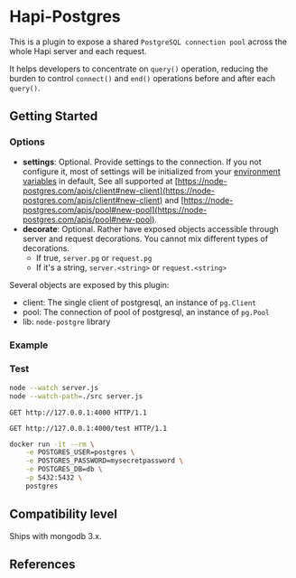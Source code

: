 # Hapi-Postgres

This is a plugin to expose a shared `PostgreSQL connection pool` across the whole Hapi server and each request.

It helps developers to concentrate on `query()` operation, reducing the burden to control `connect()` and `end()` operations before and after each `query()`.

## Getting Started

### Options

- **settings**: Optional. Provide settings to the connection. If you not configure it, most of settings will be initialized from your [environment variables](https://node-postgres.com/features/connecting#environment-variables) in default, See all supported at [https://node-postgres.com/apis/client#new-client](https://node-postgres.com/apis/client#new-client) and [https://node-postgres.com/apis/pool#new-pool](https://node-postgres.com/apis/pool#new-pool).
- **decorate**: Optional. Rather have exposed objects accessible through server and request decorations. You cannot mix different types of decorations.
  - If true, `server.pg` or `request.pg`
  - If it's a string, `server.<string>` or `request.<string>`

Several objects are exposed by this plugin:

- client: The single client of postgresql, an instance of `pg.Client`
- pool: The connection of pool of postgresql, an instance of `pg.Pool`
- lib: `node-postgre` library

### Example


### Test

```sh
node --watch server.js
node --watch-path=./src server.js
```

```http
GET http://127.0.0.1:4000 HTTP/1.1
```

```http
GET http://127.0.0.1:4000/test HTTP/1.1
```


```sh
docker run -it --rm \
    -e POSTGRES_USER=postgres \
    -e POSTGRES_PASSWORD=mysecretpassword \
    -e POSTGRES_DB=db \
    -p 5432:5432 \
    postgres
```

## Compatibility level

Ships with mongodb 3.x.


## References

[](https://github.com/Marsup/hapi-mongodb)